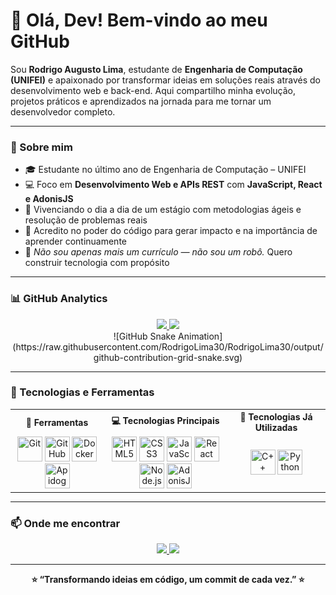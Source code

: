 # 👋 Olá, Dev! Bem-vindo ao meu GitHub

Sou **Rodrigo Augusto Lima**, estudante de **Engenharia de Computação (UNIFEI)** e apaixonado por transformar ideias em soluções reais através do desenvolvimento web e back-end. Aqui compartilho minha evolução, projetos práticos e aprendizados na jornada para me tornar um desenvolvedor completo.

---

### 🧠 Sobre mim

- 🎓 Estudante no último ano de Engenharia de Computação – UNIFEI
- 💻 Foco em **Desenvolvimento Web e APIs REST** com **JavaScript, React e AdonisJS**
- 🚀 Vivenciando o dia a dia de um estágio com metodologias ágeis e resolução de problemas reais
- 🧪 Acredito no poder do código para gerar impacto e na importância de aprender continuamente
- 🤖 _Não sou apenas mais um currículo — não sou um robô._ Quero construir tecnologia com propósito

---

### 📊 GitHub Analytics

<div align="center"> <a href="https://github.com/RodrigoLima30"> <img loading="lazy" height="180em" src="https://github-readme-stats.vercel.app/api?username=RodrigoLima30&show_icons=true&theme=dracula&include_all_commits=true&count_private=true"/> <img loading="lazy" height="180em" src="https://github-readme-stats.vercel.app/api/top-langs/?username=RodrigoLima30&layout=compact&langs_count=7&theme=dracula"/> </a> </div><div align="center"> ![GitHub Snake Animation](https://raw.githubusercontent.com/RodrigoLima30/RodrigoLima30/output/github-contribution-grid-snake.svg) </div>

---

### 🔧 Tecnologias e Ferramentas

<div align="center"><table> <tr> <th>🧰 Ferramentas</th> <th>💻 Tecnologias Principais</th> <th>🧩 Tecnologias Já Utilizadas</th> </tr> <tr> <td align="center"> <img loading="lazy" src="https://cdn.jsdelivr.net/gh/devicons/devicon@latest/icons/git/git-original.svg" width="40" height="40" title="Git"/> <img loading="lazy" src="https://cdn.jsdelivr.net/gh/devicons/devicon@latest/icons/github/github-original.svg" width="40" height="40" title="GitHub"/> <img loading="lazy" src="https://cdn.jsdelivr.net/gh/devicons/devicon@latest/icons/docker/docker-original.svg" width="40" height="40" title="Docker"/> <img loading="lazy" src="https://img.icons8.com/color/48/000000/api.png" width="40" height="40" title="Apidog"/> </td> <td align="center"> <img loading="lazy" src="https://cdn.jsdelivr.net/gh/devicons/devicon@latest/icons/html5/html5-original.svg" width="40" height="40" title="HTML5"/> <img loading="lazy" src="https://cdn.jsdelivr.net/gh/devicons/devicon@latest/icons/css3/css3-plain-wordmark.svg" width="40" height="40" title="CSS3"/> <img loading="lazy" src="https://cdn.jsdelivr.net/gh/devicons/devicon@latest/icons/javascript/javascript-plain.svg" width="40" height="40" title="JavaScript"/> <img loading="lazy" src="https://cdn.jsdelivr.net/gh/devicons/devicon@latest/icons/react/react-original-wordmark.svg" width="40" height="40" title="React"/> <img loading="lazy" src="https://cdn.jsdelivr.net/gh/devicons/devicon@latest/icons/nodejs/nodejs-original.svg" width="40" height="40" title="Node.js"/> <img loading="lazy" src="https://cdn.jsdelivr.net/gh/devicons/devicon@latest/icons/adonisjs/adonisjs-original.svg" width="40" height="40" title="AdonisJS"/> </td> <td align="center"> <img loading="lazy" src="https://cdn.jsdelivr.net/gh/devicons/devicon@latest/icons/cplusplus/cplusplus-original.svg" width="40" height="40" title="C++"/> <img loading="lazy" src="https://cdn.jsdelivr.net/gh/devicons/devicon@latest/icons/python/python-original.svg" width="40" height="40" title="Python"/> </td> </tr> </table></div>

---

### 📫 Onde me encontrar

<div align="center">
  <a href="mailto:rodrigo.computer.engineer019@gmail.com">
    <img loading="lazy" src="https://img.shields.io/badge/Gmail-D14836?style=for-the-badge&logo=gmail&logoColor=white"/>
  </a>
  <a href="https://www.linkedin.com/in/rodrigo-augusto-159310205" target="_blank">
    <img loading="lazy" src="https://img.shields.io/badge/LinkedIn-%230077B5?style=for-the-badge&logo=linkedin&logoColor=white"/>
  </a>
</div>

---

<div align="center">
  <b>⭐ “Transformando ideias em código, um commit de cada vez.” ⭐</b>
</div>
